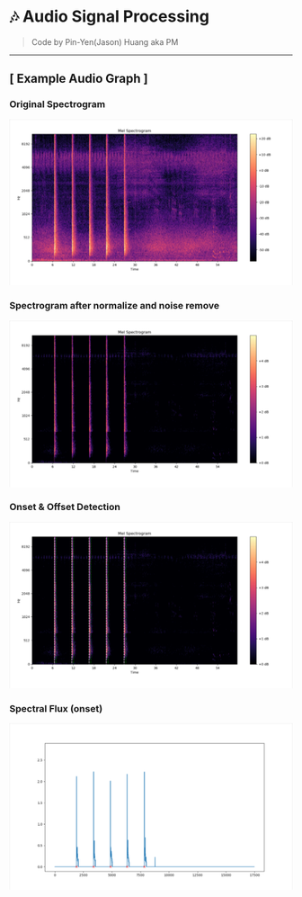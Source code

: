 # 🎶 Audio Signal Processing
> Code by Pin-Yen(Jason) Huang aka PM
*** 

## [ Example Audio Graph ]

### Original Spectrogram
![Original Spectrogram](https://raw.githubusercontent.com/PM25/Audio_Signal_Processing/master/img/original_spectrogram.png)
<br>
### Spectrogram after normalize and noise remove
![Normalize & Noise Remove Spectrogram](https://raw.githubusercontent.com/PM25/Audio_Signal_Processing/master/img/normalize_and_remove_noise.png)
<br>
### Onset & Offset Detection
![Onset & Offset](https://raw.githubusercontent.com/PM25/Audio_Signal_Processing/master/img/onset_offset.png)
<br>
### Spectral Flux (onset)
![Spectral Flux](https://raw.githubusercontent.com/PM25/Audio_Signal_Processing/master/img/spectral_flux.png)
